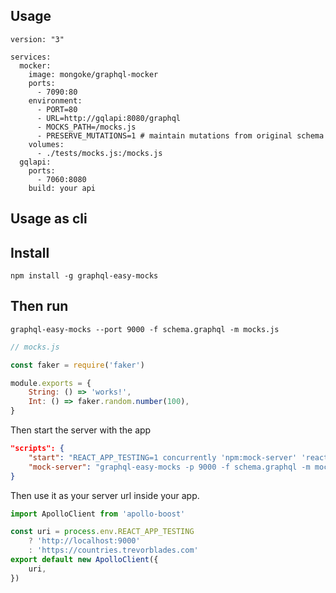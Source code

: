 ## Usage

```
version: "3"

services:
  mocker:
    image: mongoke/graphql-mocker
    ports:
      - 7090:80
    environment:
      - PORT=80
      - URL=http://gqlapi:8080/graphql
      - MOCKS_PATH=/mocks.js
      - PRESERVE_MUTATIONS=1 # maintain mutations from original schema
    volumes:
      - ./tests/mocks.js:/mocks.js
  gqlapi:
    ports:
      - 7060:8080
    build: your api
```

## Usage as cli

## Install

```
npm install -g graphql-easy-mocks
```

## Then run

`graphql-easy-mocks --port 9000 -f schema.graphql -m mocks.js`

```javascript
// mocks.js

const faker = require('faker')

module.exports = {
    String: () => 'works!',
    Int: () => faker.random.number(100),
}
```

Then start the server with the app

```json
"scripts": {
    "start": "REACT_APP_TESTING=1 concurrently 'npm:mock-server' 'react-scripts start'",
    "mock-server": "graphql-easy-mocks -p 9000 -f schema.graphql -m mocks.js",
}
```

Then use it as your server url inside your app.

```js
import ApolloClient from 'apollo-boost'

const uri = process.env.REACT_APP_TESTING
    ? 'http://localhost:9000'
    : 'https://countries.trevorblades.com'
export default new ApolloClient({
    uri,
})
```
